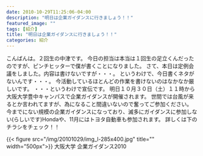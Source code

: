 ```yaml
---
date: 2010-10-29T11:25:06-04:00
description: "明日は企業ガイダンスに行きましょう！！"
featured_image: ""
tags: [紹介]
title: "明日は企業ガイダンスに行きましょう！！"
categories: 紹介
---
```


こんばんは。２回生の中津です。
今日の担当は本当は１回生の足立くんだったのですが、ピンチヒッターで僕が書くことになりました。
さて、本日は定例会議をしました。内容は書けないですが・・・。
というわけで、今日書くネタがないんです・・・。
今活動しているほとんどの作業を書けないのはなかなか厳しいです。
・・・というわけで宣伝です。
明日１０月３０日（土）１１時から大阪大学豊中キャンパスで企業ガイダンスが開催されます。
世間では台風が来るとか言われてますが、為になること間違いないので奮ってご参加ください。
今までにない規模の企業ガイダンスになっており、滅多にガイダンスに参加しない(らしいです)Hondaや、11月にはトヨタ自動車も参加されます。
詳しくは下のチラシをチェック！！

{{< figure src="/img/20101029/img_l-285x400.jpg" title="" width="500px">}}
大阪大学 企業ガイダンス2010
